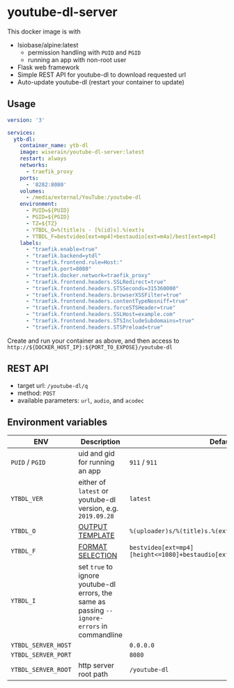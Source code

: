 # youtube-dl-server

This docker image is with

- lsiobase/alpine:latest
    - permission handling with ```PUID``` and ```PGID```
    - running an app with non-root user
- Flask web framework
- Simple REST API for youtube-dl to download requested url
- Auto-update youtube-dl (restart your container to update)

## Usage

```yaml
version: '3'

services:
  ytb-dl:
    container_name: ytb-dl
    image: wiserain/youtube-dl-server:latest
    restart: always
    networks:
      - traefik_proxy
    ports:
      - '8282:8080'
    volumes:
      - /media/external/YouTube:/youtube-dl
    environment:
      - PUID=${PUID}
      - PGID=${PGID}
      - TZ=${TZ}
      - YTBDL_O=%(title)s - [%(id)s].%(ext)s
      - YTBDL_F=bestvideo[ext=mp4]+bestaudio[ext=m4a]/best[ext=mp4]
    labels:
      - "traefik.enable=true"
      - "traefik.backend=ytdl"
      - "traefik.frontend.rule=Host:"
      - "traefik.port=8080"
      - "traefik.docker.network=traefik_proxy"
      - "traefik.frontend.headers.SSLRedirect=true"
      - "traefik.frontend.headers.STSSeconds=315360000"
      - "traefik.frontend.headers.browserXSSFilter=true"
      - "traefik.frontend.headers.contentTypeNosniff=true"
      - "traefik.frontend.headers.forceSTSHeader=true"
      - "traefik.frontend.headers.SSLHost=example.com"
      - "traefik.frontend.headers.STSIncludeSubdomains=true"
      - "traefik.frontend.headers.STSPreload=true"

```

Create and run your container as above, and then access to ```http://${DOCKER_HOST_IP}:${PORT_TO_EXPOSE}/youtube-dl```

## REST API

- target url: ```/youtube-dl/q```
- method: ```POST```
- available parameters: ```url```, ```audio```, and ```acodec```

## Environment variables

| ENV  | Description  | Default  |
|---|---|---|
| ```PUID``` / ```PGID```  | uid and gid for running an app  | ```911``` / ```911```  |
| ```YTBDL_VER```  | either of ```latest``` or youtube-dl version, e.g. ```2019.09.28```  | ```latest```  |
| ```YTBDL_O```  | [OUTPUT TEMPLATE](https://github.com/rg3/youtube-dl#output-template)  | ```%(uploader)s/%(title)s.%(ext)s```  |
| ```YTBDL_F```  | [FORMAT SELECTION](https://github.com/rg3/youtube-dl#format-selection)  | ```bestvideo[ext=mp4][height<=1080]+bestaudio[ext=m4a]/best[ext=mp4]/best```  |
| ```YTBDL_I```  | set ```true``` to ignore youtube-dl errors, the same as passing ```--ignore-errors``` in commandline  |
| ```YTBDL_SERVER_HOST```  |   | ```0.0.0.0```
| ```YTBDL_SERVER_PORT```  |   | ```8080```
| ```YTBDL_SERVER_ROOT```  | http server root path  | ```/youtube-dl```
